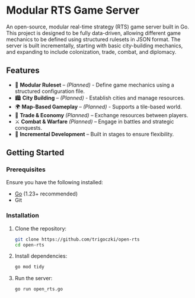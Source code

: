 # Modular RTS Game Server

An open-source, modular real-time strategy (RTS) game server built in Go. This project is designed to be fully data-driven, allowing different game mechanics to be defined using structured rulesets in JSON format. The server is built incrementally, starting with basic city-building mechanics, and expanding to include colonization, trade, combat, and diplomacy.

## Features

- 🚀 **Modular Ruleset** – *(Planned)* - Define game mechanics using a structured configuration file.
- 🏙 **City Building** – *(Planned)* - Establish cities and manage resources.
- 🌍 **Map-Based Gameplay** – *(Planned)* - Supports a tile-based world.
- 🤝 **Trade & Economy** *(Planned)* – Exchange resources between players.
- ⚔ **Combat & Warfare** *(Planned)* – Engage in battles and strategic conquests.
- 🔄 **Incremental Development** – Built in stages to ensure flexibility.

## Getting Started

### Prerequisites

Ensure you have the following installed:

- [Go](https://go.dev/dl/) (1.23+ recommended)
- Git

### Installation

1. Clone the repository:

   ```sh
   git clone https://github.com/trigoczki/open-rts
   cd open-rts
   ```

2. Install dependencies:

   ```sh
   go mod tidy  
   ```

3. Run the server:

   ```sh
   go run open_rts.go
   ```
